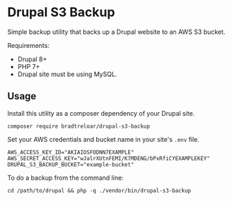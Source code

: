 Drupal S3 Backup
================

Simple backup utility that backs up a Drupal website to an AWS S3 bucket.

Requirements:
- Drupal 8+
- PHP 7+
- Drupal site must be using MySQL.

Usage
-----

Install this utility as a composer dependency of your Drupal site.
```
composer require bradtreloar/drupal-s3-backup
```

Set your AWS credentials and bucket name in your site's `.env` file.
```
AWS_ACCESS_KEY_ID="AKIAIOSFODNN7EXAMPLE"
AWS_SECRET_ACCESS_KEY="wJalrXUtnFEMI/K7MDENG/bPxRfiCYEXAMPLEKEY"
DRUPAL_S3_BACKUP_BUCKET="example-bucket"
```

To do a backup from the command line:
```
cd /path/to/drupal && php -q ./vendor/bin/drupal-s3-backup
```
